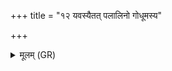 +++
title = "१२ यवस्यैतत् पलालिनो गोधूमस्य"

+++
<details><summary>मूलम् (GR)</summary>

यवस्यैतत् पलालिनो  
गोधूमस्य तिलस्य च ।  
व्रीहेर् यवस्य दैव्येन  
कृणोम्य् अरसं विषम् ॥
</details>
